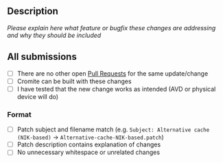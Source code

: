 ## Description

*Please explain here what feature or bugfix these changes are addressing and why they should be included*

## All submissions

* [ ] There are no other open [Pull Requests](../../../pulls) for the same update/change
* [ ] Cromite can be built with these changes
* [ ] I have tested that the new change works as intended (AVD or physical device will do)

### Format

* [ ] Patch subject and filename match (e.g. `Subject: Alternative cache (NIK-based)` -> `Alternative-cache-NIK-based.patch`)
* [ ] Patch description contains explanation of changes
* [ ] No unnecessary whitespace or unrelated changes
